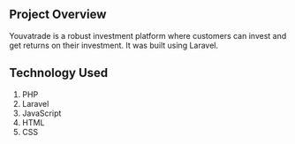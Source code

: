 ## Project Overview
Youvatrade is a robust investment platform where customers can invest and get returns on their investment. It was built using Laravel.

## Technology Used
1. PHP
2. Laravel
3. JavaScript
4. HTML
5. CSS
